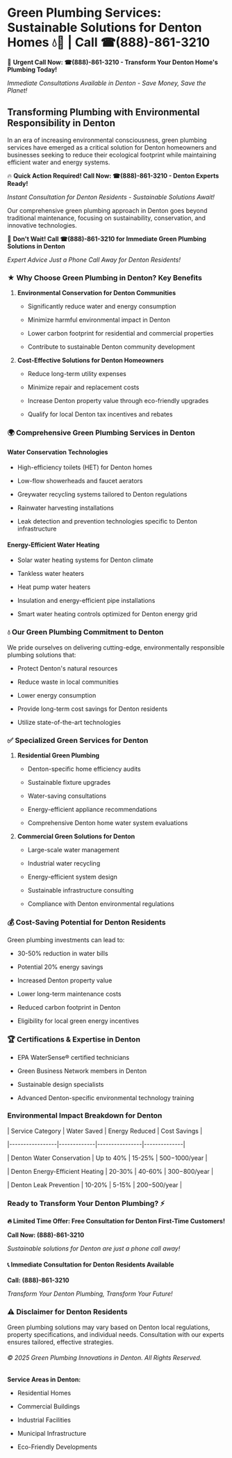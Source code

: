 # Green Plumbing Services: Sustainable Solutions for Denton Homes 💧🌿 | Call ☎(888)-861-3210

🚨 **Urgent Call Now: ☎(888)-861-3210 - Transform Your Denton Home's Plumbing Today!**
*Immediate Consultations Available in Denton - Save Money, Save the Planet!*

## Transforming Plumbing with Environmental Responsibility in Denton

In an era of increasing environmental consciousness, green plumbing services have emerged as a critical solution for Denton homeowners and businesses seeking to reduce their ecological footprint while maintaining efficient water and energy systems. 

🔥 **Quick Action Required! Call Now: ☎(888)-861-3210 - Denton Experts Ready!**
*Instant Consultation for Denton Residents - Sustainable Solutions Await!*

Our comprehensive green plumbing approach in Denton goes beyond traditional maintenance, focusing on sustainability, conservation, and innovative technologies.

🚨 **Don't Wait! Call ☎(888)-861-3210 for Immediate Green Plumbing Solutions in Denton**
*Expert Advice Just a Phone Call Away for Denton Residents!*

### ★ Why Choose Green Plumbing in Denton? Key Benefits

1. **Environmental Conservation for Denton Communities** 
   - Significantly reduce water and energy consumption
   - Minimize harmful environmental impact in Denton
   - Lower carbon footprint for residential and commercial properties
   - Contribute to sustainable Denton community development

2. **Cost-Effective Solutions for Denton Homeowners** 
   - Reduce long-term utility expenses
   - Minimize repair and replacement costs
   - Increase Denton property value through eco-friendly upgrades
   - Qualify for local Denton tax incentives and rebates

### 🌍 Comprehensive Green Plumbing Services in Denton

#### Water Conservation Technologies
- High-efficiency toilets (HET) for Denton homes
- Low-flow showerheads and faucet aerators
- Greywater recycling systems tailored to Denton regulations
- Rainwater harvesting installations
- Leak detection and prevention technologies specific to Denton infrastructure

#### Energy-Efficient Water Heating
- Solar water heating systems for Denton climate
- Tankless water heaters
- Heat pump water heaters
- Insulation and energy-efficient pipe installations
- Smart water heating controls optimized for Denton energy grid

### 💧 Our Green Plumbing Commitment to Denton

We pride ourselves on delivering cutting-edge, environmentally responsible plumbing solutions that:
- Protect Denton's natural resources
- Reduce waste in local communities
- Lower energy consumption
- Provide long-term cost savings for Denton residents
- Utilize state-of-the-art technologies

### ✅ Specialized Green Services for Denton

1. **Residential Green Plumbing**
   - Denton-specific home efficiency audits
   - Sustainable fixture upgrades
   - Water-saving consultations
   - Energy-efficient appliance recommendations
   - Comprehensive Denton home water system evaluations

2. **Commercial Green Solutions for Denton**
   - Large-scale water management
   - Industrial water recycling
   - Energy-efficient system design
   - Sustainable infrastructure consulting
   - Compliance with Denton environmental regulations

### 💰 Cost-Saving Potential for Denton Residents

Green plumbing investments can lead to:
- 30-50% reduction in water bills
- Potential 20% energy savings
- Increased Denton property value
- Lower long-term maintenance costs
- Reduced carbon footprint in Denton
- Eligibility for local green energy incentives

### 🏆 Certifications & Expertise in Denton

- EPA WaterSense® certified technicians
- Green Business Network members in Denton
- Sustainable design specialists
- Advanced Denton-specific environmental technology training

### Environmental Impact Breakdown for Denton

| Service Category | Water Saved | Energy Reduced | Cost Savings |
|-----------------|-------------|----------------|--------------|
| Denton Water Conservation | Up to 40% | 15-25% | $500-$1000/year |
| Denton Energy-Efficient Heating | 20-30% | 40-60% | $300-$800/year |
| Denton Leak Prevention | 10-20% | 5-15% | $200-$500/year |

### Ready to Transform Your Denton Plumbing? ⚡

**🔥 Limited Time Offer: Free Consultation for Denton First-Time Customers!**

**Call Now: (888)-861-3210**
*Sustainable solutions for Denton are just a phone call away!*

#### 📞 Immediate Consultation for Denton Residents Available

**Call: (888)-861-3210**
*Transform Your Denton Plumbing, Transform Your Future!*

### ⚠️ Disclaimer for Denton Residents

Green plumbing solutions may vary based on Denton local regulations, property specifications, and individual needs. Consultation with our experts ensures tailored, effective strategies.

###### © 2025 Green Plumbing Innovations in Denton. All Rights Reserved.

**Service Areas in Denton:** 
- Residential Homes
- Commercial Buildings
- Industrial Facilities
- Municipal Infrastructure
- Eco-Friendly Developments